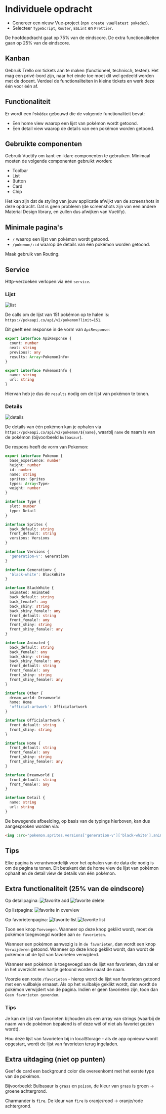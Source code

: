 # Individuele opdracht

- Genereer een nieuw Vue-project (`npm create vue@latest pokedex`).
- Selecteer `TypeScript`, `Router`, `ESLint` en `Prettier`.

De hoofdopdracht gaat op 75% van de eindscore.
De extra functionaliteiten gaan op 25% van de eindscore.

## Kanban

Gebruik Trello om tickets aan te maken (functioneel, technisch, testen). Het mag een privé-bord zijn, naar het einde toe moet dit wel gedeeld worden met de docent. Verdeel de functionaliteiten in kleine tickets en werk deze één voor één af.

## Functionaliteit

Er wordt een `Pokédex` gebouwd die de volgende functionaliteit bevat:

- Een home view waarop een lijst van pokémon wordt getoond.
- Een detail view waarop de details van een pokémon worden getoond.

## Gebruikte componenten

Gebruik Vuetify om kant-en-klare componenten te gebruiken. Minimaal moeten de volgende componenten gebruikt worden:

- Toolbar
- List
- Button
- Card
- Chip

Het kan zijn dat de styling van jouw applicatie afwijkt van de screenshots in deze opdracht. Dat is geen probleem (de screenshots zijn van een andere Material Design library, en zullen dus afwijken van Vuetify).

## Minimale pagina's

- `/` waarop een lijst van pokémon wordt getoond.
- `/pokemon/:id` waarop de details van één pokémon worden getoond.

Maak gebruik van Routing.

## Service

Http-verzoeken verlopen via een `service`.

### Lijst

![list](./assets/list.png)

De calls om de lijst van 151 pokémon op te halen is: `https://pokeapi.co/api/v2/pokemon?limit=151`.

Dit geeft een response in de vorm van `ApiResponse`:

```ts
export interface ApiResponse {
  count: number
  next: string
  previous?: any
  results: Array<PokemonInfo>
}

export interface PokemonInfo {
  name: string
  url: string
}
```

Hiervan heb je dus de `results` nodig om de lijst van pokémon te tonen.

### Details

![details](./assets/details.png)

De details van één pokémon kan je ophalen via `https://pokeapi.co/api/v2/pokemon/${name}`, waarbij `name` de naam is van de pokémon (bijvoorbeeld `bulbasaur`).

De respons heeft de vorm van Pokemon:

```ts
export interface Pokemon {
  base_experience: number
  height: number
  id: number
  name: string
  sprites: Sprites
  types: Array<Type>
  weight: number
}

interface Type {
  slot: number
  type: Detail
}

interface Sprites {
  back_default: string
  front_default: string
  versions: Versions
}

interface Versions {
  'generation-v': Generationv
}

interface Generationv {
  'black-white': BlackWhite
}

interface BlackWhite {
  animated: Animated
  back_default: string
  back_female?: any
  back_shiny: string
  back_shiny_female?: any
  front_default: string
  front_female?: any
  front_shiny: string
  front_shiny_female?: any
}

interface Animated {
  back_default: string
  back_female?: any
  back_shiny: string
  back_shiny_female?: any
  front_default: string
  front_female?: any
  front_shiny: string
  front_shiny_female?: any
}

interface Other {
  dream_world: Dreamworld
  home: Home
  'official-artwork': Officialartwork
}

interface Officialartwork {
  front_default: string
  front_shiny: string
}

interface Home {
  front_default: string
  front_female?: any
  front_shiny: string
  front_shiny_female?: any
}

interface Dreamworld {
  front_default: string
  front_female?: any
}

interface Detail {
  name: string
  url: string
}
```

De bewegende afbeelding, op basis van de typings hierboven, kan dus aangesproken worden via:

```html
<img :src="pokemon.sprites.versions['generation-v']['black-white'].animated.front_default" />
```

## Tips

Elke pagina is verantwoordelijk voor het ophalen van de data die nodig is om de pagina te tonen. Dit betekent dat de home view de lijst van pokémon ophaalt en de detail view de details van één pokémon.

## Extra functionaliteit (25% van de eindscore)

Op detailpagina:
![favorite add](./assets/favorite-add.png)
![favorite delete](./assets/favorite-delete.png)

Op listpagina:
![favorite in overview](./assets/favorite-in-overview.png)

Op favorietenpagina:
![favorite list](./assets/favorite-list.png)
![favorite list](./assets/favorite-no-favorites.png)

Toon een knop `Toevoegen`. Wanneer op deze knop geklikt wordt, moet de pokémon toegevoegd worden aan `de favorieten`.

Wanneer een pokémon aanwezig is in `de favorieten`, dan wordt een knop `Verwijderen` getoond. Wanneer op deze knop geklikt wordt, dan wordt de pokémon uit de lijst van favorieten verwijderd.

Wanneer een pokémon is toegevoegd aan de lijst van favorieten, dan zal er in het overzicht een hartje getoond worden naast de naam.

Voorzie een route `/favorieten` - hierop wordt de lijst van favorieten getoond met een vuilbakje ernaast. Als op het vuilbakje geklikt wordt, dan wordt de pokémon verwijdert van de pagina. Indien er geen favorieten zijn, toon dan `Geen favorieten gevonden`.

### Tips

Je kan de lijst van favorieten bijhouden als een array van strings (waarbij de naam van de pokémon bepalend is of deze wél of niet als favoriet gezien wordt).

Hou deze lijst van favorieten bij in localStorage - als de app opnieuw wordt opgestart, wordt de lijst van favorieten terug ingeladen.

## Extra uitdaging (niet op punten)

Geef de card een background color die overeenkomt met het eerste type van de pokémon.

Bijvoorbeeld: Bulbasaur is `grass` en `poison`, de kleur van `grass` is groen -> groene achtergrond.

Charmander is `fire`. De kleur van `fire` is oranje/rood -> oranje/rode achtergrond.
